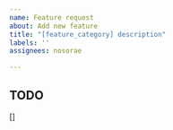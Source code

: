 ```yaml
---
name: Feature request
about: Add new feature
title: "[feature_category] description"
labels: ''
assignees: nosorae

---
```


## TODO
[]
